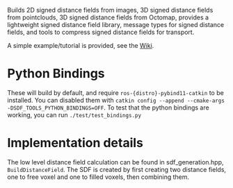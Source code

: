 Builds 2D signed distance fields from images, 3D signed distance fields from pointclouds, 3D signed distance fields from Octomap, provides a lightweight signed distance field library, message types for signed distance fields, and tools to compress signed distance fields for transport.

A simple example/tutorial is provided, see the [Wiki](https://github.com/UM-ARM-Lab/sdf_tools/wiki).

# Python Bindings

These will build by default, and require `ros-{distro}-pybind11-catkin` to be installed. You can disabled them with `catkin config --append --cmake-args -DSDF_TOOLS_PYTHON_BINDINGS=OFF`.
To test that the python bindings are working, you can run `./test/test_bindings.py`


# Implementation details

The low level distance field calculation can be found in sdf_generation.hpp, `BuildDistanceField`. The SDF is created by first creating two distance fields, one to free voxel and one to filled voxels, then combining them.